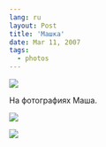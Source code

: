 ```yaml
---
lang: ru
layout: Post
title: 'Машка'
date: Mar 11, 2007
tags:
  - photos
---
```


![](/images/blog/Sapegin-Artem-20D-2007-03-08-278-7883.jpg)

На фотографиях Маша.

<!--more-->

![](/images/blog/Sapegin-Artem-20D-2007-03-08-278-7813.jpg)

![](/images/blog/Sapegin-Artem-20D-2007-03-08-279-7902.jpg)
